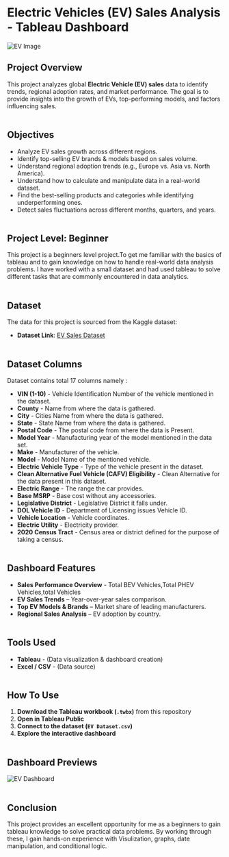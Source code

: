 # Electric Vehicles (EV) Sales Analysis - Tableau Dashboard  

![EV Image](https://github.com/user-attachments/assets/5dd4b7cb-3616-495d-b11b-171049bcdfb9)

## Project Overview
This project analyzes global **Electric Vehicle (EV) sales** data to identify trends, regional adoption rates, and market performance. The goal is to provide insights into the growth of EVs, top-performing models, and factors influencing sales. <br><br>


## Objectives
- Analyze EV sales growth across different regions.  
- Identify top-selling EV brands & models based on sales volume.
- Understand regional adoption trends (e.g., Europe vs. Asia vs. North America).  
- Understand how to calculate and manipulate data in a real-world dataset.
- Find the best-selling products and categories while identifying underperforming ones.
- Detect sales fluctuations across different months, quarters, and years.<br><br>


## Project Level: Beginner
This project is a beginners level project.To get me familiar with the basics of tableau and to gain knowledge on how to handle real-world data analysis problems. I have worked with a small dataset and had used tableau to solve different tasks that are commonly encountered in data analytics.<br><br>


## Dataset
The data for this project is sourced from the Kaggle dataset:
 - **Dataset Link**: [EV Sales Dataset](https://www.kaggle.com/datasets/mithilesh9/amazon-sales-data-analysis)<br><br>


## Dataset Columns
Dataset contains total 17 columns namely :

- **VIN (1-10)** - Vehicle Identification Number of the vehicle mentioned in the dataset.
- **County** - Name from where the data is gathered.
- **City** - Cities Name from where the data is gathered.
- **State** - State Name from where the data is gathered.
- **Postal Code** - The postal code from where the data is Present.
- **Model Year** - Manufacturing year of the model mentioned in the data set.
- **Make** - Manufacturer of the vehicle.
- **Model** - Model Name of the mentioned vehicle.
- **Electric Vehicle Type** - Type of the vehicle present in the dataset.
- **Clean Alternative Fuel Vehicle (CAFV) Eligibility** - Clean Alternative for the data present in this dataset.
- **Electric Range** - The range the car provides.
- **Base MSRP** - Base cost without any accessories.
- **Legislative District** - Legislative District it falls under.
- **DOL Vehicle ID** - Department of Licensing issues Vehicle ID.
- **Vehicle Location** - Vehicle coordinates.
- **Electric Utility** - Electricity provider.
- **2020 Census Tract** - Census area or district defined for the purpose of taking a census.<br><br>
  

## Dashboard Features 

- **Sales Performance Overview** - Total BEV Vehicles,Total PHEV Vehicles,total Vehicles 
- **EV Sales Trends** – Year-over-year sales comparison.  
- **Top EV Models & Brands** – Market share of leading manufacturers.  
- **Regional Sales Analysis** – EV adoption by country.<br><br>


## Tools Used  

- **Tableau** - (Data visualization & dashboard creation)
- **Excel / CSV** - (Data source)  <br><br>


## How To Use  

1. **Download the Tableau workbook (`.twbx`)** from this repository  
2. **Open in Tableau Public**  
3. **Connect to the dataset (`EV Dataset.csv`)**  
4. **Explore the interactive dashboard**<br><br>


## Dashboard Previews

![EV Dashboard](https://github.com/user-attachments/assets/525b6bbe-3d05-4411-a378-57deba496ca6)<br><br>


## Conclusion
This project provides an excellent opportunity for me as a beginners to gain tableau knowledge to solve practical data problems. By working through these, I gain hands-on experience with Visulization, graphs, date manipulation, and conditional logic.



